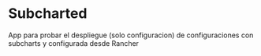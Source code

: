 # Subcharted

App para probar el despliegue (solo configuracion) de configuraciones con subcharts y configurada desde Rancher


